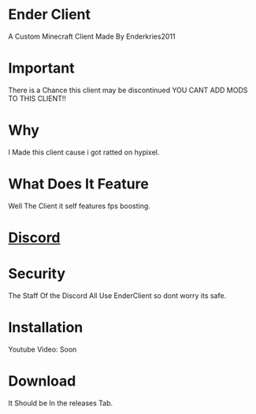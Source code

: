 # Ender Client
A Custom Minecraft Client Made By Enderkries2011

# Important
There is a Chance this client may be discontinued
YOU CANT ADD MODS TO THIS CLIENT!!

# Why
I Made this client cause i got ratted on hypixel.

# What Does It Feature
Well The Client it self features fps boosting.

# [Discord](https://discord.gg/4fjty9XGVv)

# Security
The Staff Of the Discord All Use EnderClient so dont worry its safe.

# Installation 
Youtube Video: Soon

# Download
It Should be In the releases Tab.
